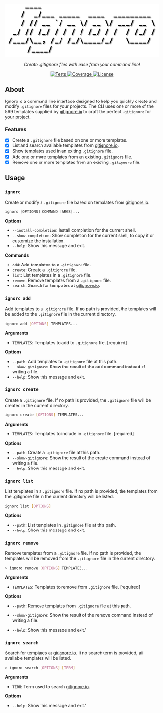 <div align="center"><img src="https://raw.githubusercontent.com/solbero/ignoro/main/logo.png" alt="Logo" /></div>
<p align="center"><em>Create .gitignore files with ease from your command line!</em></p>
<p align="center">
  <a href="https://github.com/solbero/ignoro/actions/workflows/test.yml">
    <img alt="Tests" src="https://img.shields.io/github/actions/workflow/status/solbero/ignoro/test.yml?label=tests">
  </a>
  <a href="https://codecov.io/gh/solbero/ignoro">
    <img alt="Coverage" src="https://img.shields.io/codecov/c/github/solbero/ignoro">
  <a href="https://github.com/solbero/ignoro/blob/main/LICENSE">
    <img alt="License" src="https://img.shields.io/github/license/solbero/ignoro">
  </a>
</p>

## About

Ignoro is a command line interface designed to help you quickly create and modify `.gitignore` files for your projects. The CLI uses one or more of the 569 templates supplied by [gitignore.io](https://www.toptal.com/developers/gitignore) to craft the perfect `.gitignore` for your project.

### Features

* [x] Create a `.gitignore` file based on one or more templates.
* [x] List and search available templates from [gitignore.io](https://www.toptal.com/developers/gitignore).
* [x] Show templates used in an exiting `.gitignore` file.
* [x] Add one or more templates from an existing `.gitignore` file.
* [x] Remove one or more templates from an existing `.gitignore` file.

## Usage

### `ignoro`

Create or modify a `.gitignore` file based on templates from [gitignore.io](https://www.toptal.com/developers/gitignore).

```
ignoro [OPTIONS] COMMAND [ARGS]...
```

**Options**

* `--install-completion`: Install completion for the current shell.
* `--show-completion`: Show completion for the current shell, to copy it or customize the installation.
* `--help`: Show this message and exit.

**Commands**

* `add`: Add templates to a `.gitignore` file.
* `create`: Create a `.gitignore` file.
* `list`: List templates in a `.gitignore` file.
* `remove`: Remove templates from a `.gitignore` file.
* `search`: Search for templates at [gitignore.io](https://www.toptal.com/developers/gitignore).

### `ignoro add`

Add templates to a `.gitignore` file. If no path is provided, the templates will be added to the `.gitignore` file in the current directory.

```sh
ignoro add [OPTIONS] TEMPLATES...
```

**Arguments**

*  `TEMPLATES`: Templates to add to `.gitignore` file. [required]

**Options**

* `--path`: Add templates to `.gitignore` file at this path.
* `--show-gitignore`:  Show the result of the add command instead of writing a file.
* `--help`: Show this message and exit.

### `ignoro create`

Create a `.gitignore` file. If no path is provided, the `.gitignore` file will be created in the current directory.

```sh
ignoro create [OPTIONS] TEMPLATES...
```

**Arguments**

*  `TEMPLATES`: Templates to include in `.gitignore` file. [required]

**Options**

* `--path`: Create a `.gitignore` file at this path.
* `--show-gitignore`:  Show the result of the create command instead of writing a file.
* `--help`: Show this message and exit.

### `ignoro list`

List templates in a `.gitignore` file. If no path is provided, the templates from the .gitignore file in the current directory will be listed.

```sh
ignoro list [OPTIONS]
```

**Options**

* `--path`: List templates in `.gitignore` file at this path.
* `--help`: Show this message and exit.

### `ignoro remove`

Remove templates from a `.gitignore` file. If no path is provided, the templates will be removed from the `.gitignore` file in the current directory.

```sh
> ignoro remove [OPTIONS] TEMPLATES...
```

**Arguments**

*  `TEMPLATES`: Templates to remove from `.gitignore` file. [required]

**Options**

* `--path`: Remove templates from `.gitignore` file at this path.

* `--show-gitignore`:  Show the result of the remove command instead of writing a file.
* `--help`: Show this message and exit.’

### `ignoro search`

Search for templates at [gitignore.io](https://www.toptal.com/developers/gitignore). If no search term is provided, all available templates will be listed.

```sh
> ignoro search [OPTIONS] [TERM]
```

**Arguments**

*  `TERM`: Term used to search [gitignore.io](https://www.toptal.com/developers/gitignore).

**Options**

* `--help`: Show this message and exit.’
